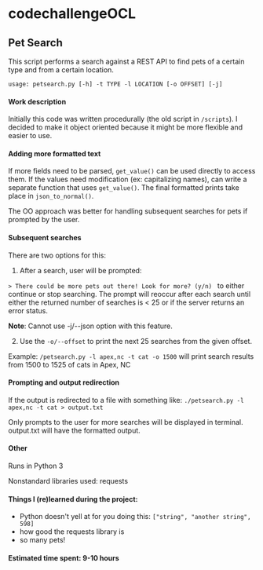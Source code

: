 # codechallengeOCL

## Pet Search

This script performs a search against a REST API to find pets of a certain type
and from a certain location.

`usage: petsearch.py [-h] -t TYPE -l LOCATION [-o OFFSET] [-j]
`

#### Work description

Initially this code was written procedurally (the old script in `/scripts`).
I decided to make it object oriented because it might be more flexible and easier to use.

#### Adding more formatted text
If more fields need to be parsed, `get_value()` can be used directly to access them.
If the values need modification (ex: capitalizing names), can write a separate function
that uses `get_value()`. The final formatted prints take place in `json_to_normal()`.

The OO approach was better for handling subsequent searches for pets if prompted by the user.

#### Subsequent searches
There are two options for this:

1. After a search, user will be prompted:

`> There could be more pets out there! Look for more? (y/n) ` to either continue or stop searching.
The prompt will reoccur after each search until either the returned number of searches is < 25 or
if the server returns an error status.

**Note**: Cannot use -j/--json option with this feature.

2. Use the `-o/--offset` to print the next 25 searches from the given offset.

Example: `/petsearch.py -l apex,nc -t cat -o 1500`
will print search results from 1500 to 1525 of cats in Apex, NC

#### Prompting and output redirection
If the output is redirected to a file with something like:
`./petsearch.py -l apex,nc -t cat > output.txt`

Only prompts to the user for more searches will be displayed in terminal. output.txt will have the formatted output.

#### Other
Runs in Python 3

Nonstandard libraries used: requests

#### Things I (re)learned during the project:
- Python doesn't yell at for you doing this: `["string", "another string", 598]`
- how good the requests library is
- so many pets!

#### Estimated time spent: 9-10 hours
